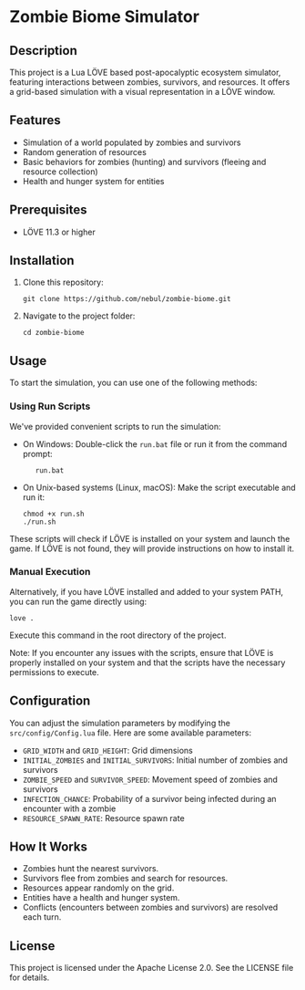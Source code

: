 # Zombie Biome Simulator

## Description
This project is a Lua  LÖVE based post-apocalyptic ecosystem simulator, featuring interactions between zombies, survivors, and resources.
It offers a grid-based simulation with a visual representation in a LÖVE window.

## Features
- Simulation of a world populated by zombies and survivors
- Random generation of resources
- Basic behaviors for zombies (hunting) and survivors (fleeing and resource collection)
- Health and hunger system for entities


## Prerequisites
- LÖVE 11.3 or higher

## Installation
1. Clone this repository:
   ```
   git clone https://github.com/nebul/zombie-biome.git
   ```
2. Navigate to the project folder:
   ```
   cd zombie-biome
   ```

## Usage

To start the simulation, you can use one of the following methods:

### Using Run Scripts

We've provided convenient scripts to run the simulation:

- On Windows:
  Double-click the `run.bat` file or run it from the command prompt:
   ```
      run.bat
   ```

- On Unix-based systems (Linux, macOS):
  Make the script executable and run it:
   ```
   chmod +x run.sh
   ./run.sh
   ```

These scripts will check if LÖVE is installed on your system and launch the game. If LÖVE is not found, they will provide instructions on how to install it.

### Manual Execution

Alternatively, if you have LÖVE installed and added to your system PATH, you can run the game directly using:

```
love .
```

Execute this command in the root directory of the project.

Note: If you encounter any issues with the scripts, ensure that LÖVE is properly installed on your system and that the scripts have the necessary permissions to execute.

## Configuration
You can adjust the simulation parameters by modifying the `src/config/Config.lua` file. Here are some available parameters:

- `GRID_WIDTH` and `GRID_HEIGHT`: Grid dimensions
- `INITIAL_ZOMBIES` and `INITIAL_SURVIVORS`: Initial number of zombies and survivors
- `ZOMBIE_SPEED` and `SURVIVOR_SPEED`: Movement speed of zombies and survivors
- `INFECTION_CHANCE`: Probability of a survivor being infected during an encounter with a zombie
- `RESOURCE_SPAWN_RATE`: Resource spawn rate

## How It Works
- Zombies hunt the nearest survivors.
- Survivors flee from zombies and search for resources.
- Resources appear randomly on the grid.
- Entities have a health and hunger system.
- Conflicts (encounters between zombies and survivors) are resolved each turn.

## License
This project is licensed under the Apache License 2.0. See the LICENSE file for details.